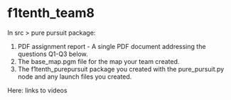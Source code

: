 # f1tenth_team8
In src > pure pursuit package: 
1. PDF assignment report - A single PDF document addressing the questions Q1-Q3 below.
2. The base_map.pgm file for the map your team created.
3. The f1tenth_purepursuit package you created with the pure_pursuit.py node and any launch files you
created.

Here: links to videos

